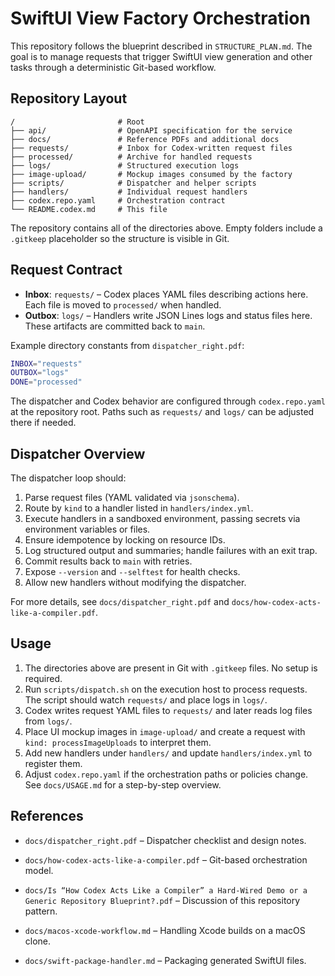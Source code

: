 # SwiftUI View Factory Orchestration

This repository follows the blueprint described in `STRUCTURE_PLAN.md`. The goal is to manage requests that trigger SwiftUI view generation and other tasks through a deterministic Git-based workflow.

## Repository Layout

```text
/                       # Root
├── api/                # OpenAPI specification for the service
├── docs/               # Reference PDFs and additional docs
├── requests/           # Inbox for Codex-written request files
├── processed/          # Archive for handled requests
├── logs/               # Structured execution logs
├── image-upload/       # Mockup images consumed by the factory
├── scripts/            # Dispatcher and helper scripts
├── handlers/           # Individual request handlers
├── codex.repo.yaml     # Orchestration contract
└── README.codex.md     # This file
```

The repository contains all of the directories above. Empty folders include a
`.gitkeep` placeholder so the structure is visible in Git.

## Request Contract

- **Inbox**: `requests/` – Codex places YAML files describing actions here. Each file is moved to `processed/` when handled.
- **Outbox**: `logs/` – Handlers write JSON Lines logs and status files here. These artifacts are committed back to `main`.

Example directory constants from `dispatcher_right.pdf`:

```bash
INBOX="requests"
OUTBOX="logs"
DONE="processed"
```

The dispatcher and Codex behavior are configured through `codex.repo.yaml` at
the repository root. Paths such as `requests/` and `logs/` can be adjusted
there if needed.

## Dispatcher Overview

The dispatcher loop should:

1. Parse request files (YAML validated via `jsonschema`).
2. Route by `kind` to a handler listed in `handlers/index.yml`.
3. Execute handlers in a sandboxed environment, passing secrets via environment variables or files.
4. Ensure idempotence by locking on resource IDs.
5. Log structured output and summaries; handle failures with an exit trap.
6. Commit results back to `main` with retries.
7. Expose `--version` and `--selftest` for health checks.
8. Allow new handlers without modifying the dispatcher.

For more details, see `docs/dispatcher_right.pdf` and `docs/how-codex-acts-like-a-compiler.pdf`.

## Usage

1. The directories above are present in Git with `.gitkeep` files. No setup is required.
2. Run `scripts/dispatch.sh` on the execution host to process requests. The script should watch `requests/` and place logs in `logs/`.
3. Codex writes request YAML files to `requests/` and later reads log files from `logs/`.
4. Place UI mockup images in `image-upload/` and create a request with `kind: processImageUploads` to interpret them.
5. Add new handlers under `handlers/` and update `handlers/index.yml` to register them.
6. Adjust `codex.repo.yaml` if the orchestration paths or policies change.
See `docs/USAGE.md` for a step-by-step overview.

## References

- `docs/dispatcher_right.pdf` – Dispatcher checklist and design notes.
- `docs/how-codex-acts-like-a-compiler.pdf` – Git-based orchestration model.
- `docs/Is “How Codex Acts Like a Compiler” a Hard-Wired Demo or a Generic Repository Blueprint?.pdf` – Discussion of this repository pattern.

- `docs/macos-xcode-workflow.md` – Handling Xcode builds on a macOS clone.
- `docs/swift-package-handler.md` – Packaging generated SwiftUI files.
